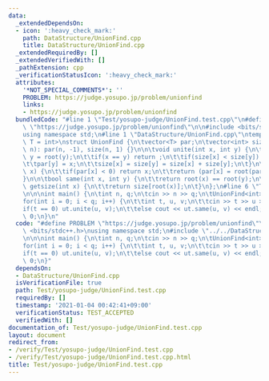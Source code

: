 ```yaml
---
data:
  _extendedDependsOn:
  - icon: ':heavy_check_mark:'
    path: DataStructure/UnionFind.cpp
    title: DataStructure/UnionFind.cpp
  _extendedRequiredBy: []
  _extendedVerifiedWith: []
  _pathExtension: cpp
  _verificationStatusIcon: ':heavy_check_mark:'
  attributes:
    '*NOT_SPECIAL_COMMENTS*': ''
    PROBLEM: https://judge.yosupo.jp/problem/unionfind
    links:
    - https://judge.yosupo.jp/problem/unionfind
  bundledCode: "#line 1 \"Test/yosupo-judge/UnionFind.test.cpp\"\n#define PROBLEM\
    \ \"https://judge.yosupo.jp/problem/unionfind\"\n\n#include <bits/stdc++.h>\n\
    using namespace std;\n#line 1 \"DataStructure/UnionFind.cpp\"\ntemplate<class\
    \ T = int>\nstruct UnionFind {\n\tvector<T> par;\n\tvector<int> size;\n\n\tUnionFind(int\
    \ n): par(n, -1), size(n, 1) {}\n\n\tvoid unite(int x, int y) {\n\t\tx = root(x),\
    \ y = root(y);\n\t\tif(x == y) return ;\n\t\tif(size[x] < size[y]) swap(x, y);\n\
    \t\tpar[y] = x;\n\t\tsize[x] = size[y] = size[x] + size[y];\n\t}\n\n\tint root(int\
    \ x) {\n\t\tif(par[x] < 0) return x;\n\t\treturn (par[x] = root(par[x]));\n\t\
    }\n\n\tbool same(int x, int y) {\n\t\treturn root(x) == root(y);\n\t}\n\n\tint\
    \ getsize(int x) {\n\t\treturn size[root(x)];\n\t}\n};\n#line 6 \"Test/yosupo-judge/UnionFind.test.cpp\"\
    \n\n\nint main() {\n\tint n, q;\n\tcin >> n >> q;\n\tUnionFind<int> ut(n);\n\t\
    for(int i = 0; i < q; i++) {\n\t\tint t, u, v;\n\t\tcin >> t >> u >> v;\n\t\t\
    if(t == 0) ut.unite(u, v);\n\t\telse cout << ut.same(u, v) << endl;\n\t}\n\treturn\
    \ 0;\n}\n"
  code: "#define PROBLEM \"https://judge.yosupo.jp/problem/unionfind\"\n\n#include\
    \ <bits/stdc++.h>\nusing namespace std;\n#include \"../../DataStructure/UnionFind.cpp\"\
    \n\n\nint main() {\n\tint n, q;\n\tcin >> n >> q;\n\tUnionFind<int> ut(n);\n\t\
    for(int i = 0; i < q; i++) {\n\t\tint t, u, v;\n\t\tcin >> t >> u >> v;\n\t\t\
    if(t == 0) ut.unite(u, v);\n\t\telse cout << ut.same(u, v) << endl;\n\t}\n\treturn\
    \ 0;\n}"
  dependsOn:
  - DataStructure/UnionFind.cpp
  isVerificationFile: true
  path: Test/yosupo-judge/UnionFind.test.cpp
  requiredBy: []
  timestamp: '2021-01-04 00:42:41+09:00'
  verificationStatus: TEST_ACCEPTED
  verifiedWith: []
documentation_of: Test/yosupo-judge/UnionFind.test.cpp
layout: document
redirect_from:
- /verify/Test/yosupo-judge/UnionFind.test.cpp
- /verify/Test/yosupo-judge/UnionFind.test.cpp.html
title: Test/yosupo-judge/UnionFind.test.cpp
---
```


